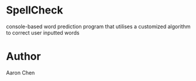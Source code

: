 # SpellCheck
console-based word prediction program that utilises a customized algorithm to correct user inputted words
# Author
Aaron Chen
